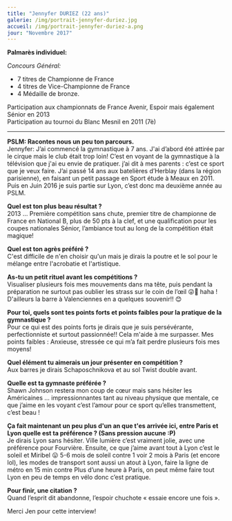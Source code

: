 ```yaml
---
title: "Jennyfer DURIEZ (22 ans)"
galerie: /img/portrait-jennyfer-duriez.jpg
accueil: /img/portrait-jennyfer-duriez-a.png
jour: "Novembre 2017"
---
```


**Palmarès individuel:**

*Concours Général:*

* 7 titres de Championne de France
* 4 titres de Vice-Championne de France
* 4 Médaille de bronze.

Participation aux championnats de France Avenir, Espoir mais également Sénior en 2013<br>
Participation au tournoi du Blanc Mesnil en 2011 (7è)

---

**PSLM: Racontes nous un peu ton parcours.**<br>
Jennyfer: J’ai commencé la gymnastique à 7 ans. J'ai d’abord été attirée par le cirque mais le club était trop loin! C’est en voyant de la gymnastique à la télévision que j'ai eu envie de pratiquer. j’ai dit à mes parents : c’est ce sport que je veux faire. J’ai passé 14 ans aux batelières d’Herblay (dans la région parisienne), en faisant un petit passage en Sport étude à Meaux en 2011. Puis en Juin 2016 je suis partie sur Lyon, c’est donc ma deuxième année au PSLM.

**Quel est ton plus beau résultat ?**<br>
2013 ... Première compétition sans chute, premier titre de championne de France en National B, plus de 50 pts à la clef, et une qualification pour les coupes nationales Sénior, l’ambiance tout au long de la compétition était magique!

**Quel est ton agrès préféré ?**<br>
C'est difficile de n'en choisir qu'un mais je dirais la poutre et le sol pour le mélange entre l'acrobatie et l'artistique.

**As-tu un petit rituel avant les compétitions ?**<br>
Visualiser plusieurs fois mes mouvements dans ma tête, puis pendant la préparation ne surtout pas oublier les strass sur le coin de l’œil 😜💎 haha ! D'ailleurs la barre à Valenciennes en a quelques souvenir!! 😊

**Pour toi, quels sont tes points forts et points faibles pour la pratique de la gymnastique ?**<br>
Pour ce qui est des points forts je dirais que je suis persévérante, perfectionniste et surtout passionnée!! Cela m'aide à me surpasser.
Mes points faibles : Anxieuse, stressée ce qui m’a fait perdre plusieurs fois mes moyens!

**Quel élément tu aimerais un jour présenter en compétition ?**<br>
Aux barres je dirais Schaposchnikova et au sol Twist double avant.

**Quelle est ta gymnaste préférée ?**<br>
Shawn Johnson restera mon coup de cœur mais sans hésiter les Américaines … impressionnantes tant au niveau physique que mentale, ce que j’aime en les voyant c’est l’amour pour ce sport qu’elles transmettent, c’est beau !

**Ça fait maintenant un peu plus d'un an que t'es arrivée ici, entre Paris et Lyon quelle est ta préférence ? (Sans pression aucune :P)**<br>
Je dirais Lyon sans hésiter. Ville lumière c’est vraiment jolie, avec une préférence pour Fourvière. Ensuite, ce que j’aime avant tout à Lyon c’est le soleil et Miribel 😛 5-6 mois de soleil contre 1 voir 2 mois à Paris (et encore lol), les modes de transport sont aussi un atout à Lyon, faire la ligne de métro en 15 min contre Plus d’une heure à Paris, on peut même faire tout Lyon en peu de temps en vélo donc c’est pratique.

**Pour finir, une citation ?**<br>
Quand l’esprit dit abandonne, l’espoir chuchote « essaie encore une fois ».

Merci Jen pour cette interview!
